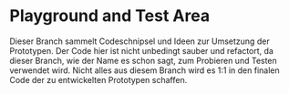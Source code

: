 # Playground and Test Area
Dieser Branch sammelt Codeschnipsel und Ideen zur Umsetzung der Prototypen. Der Code hier ist nicht unbedingt sauber und refactort, da dieser Branch, wie der Name es schon sagt, zum Probieren und Testen verwendet wird. Nicht alles aus diesem Branch wird es 1:1 in den finalen Code der zu entwickelten Prototypen schaffen.
